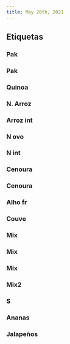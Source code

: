 ```yaml
---
title: May 20th, 2021
---
```


## Etiquetas
### Pak
### Pak
### Quinoa
### N. Arroz
### Arroz int
### N ovo
### N int
### Cenoura
### Cenoura
### Alho fr
### Couve
### Mix
### Mix
### Mix
### Mix2
### S
### Ananas
### Jalapeños
###
